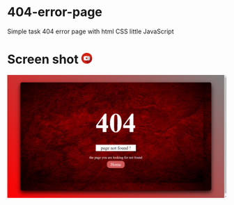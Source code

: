 # 404-error-page
Simple task 404 error page with html CSS little JavaScript
<h1>Screen shot <a href=" "><img height="25px" src="youtube.png"></a></h1>
<img src="Screenshot (387).png">
